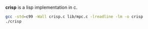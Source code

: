 **crisp** is a lisp implementation in c.

```bash
gcc -std=c99 -Wall crisp.c lib/mpc.c -lreadline -lm -o crisp
./crisp
```
